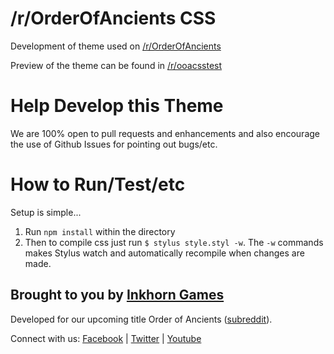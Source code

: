 # /r/OrderOfAncients CSS
Development of theme used on [/r/OrderOfAncients](https://www.reddit.com/r/orderofancients/)

Preview of the theme can be found in [/r/ooacsstest](https://www.reddit.com/r/ooacsstest/)

Help Develop this Theme
=======================
We are 100% open to pull requests and enhancements and also encourage the use of Github Issues for pointing out bugs/etc.

How to Run/Test/etc
=======================
Setup is simple...
1. Run `npm install` within the directory
2. Then to compile css just run `$ stylus style.styl -w`. The `-w` commands makes Stylus watch and automatically recompile when changes are made.

## Brought to you by [Inkhorn Games](http://inkhorngames.com)
Developed for our upcoming title Order of Ancients ([subreddit](http://www.reddit.com/r/orderofancients)).

Connect with us:
[Facebook](https://www.facebook.com/inkhorngames) | [Twitter](https://twitter.com/inkhorngames) | [Youtube](http://youtube.com/inkhorncompany)
